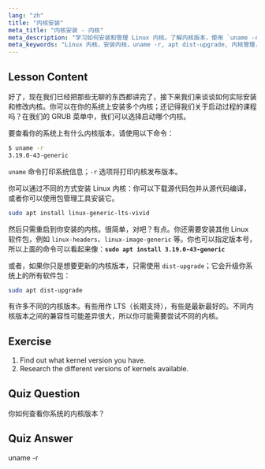 ```yaml
---
lang: "zh"
title: "内核安装"
meta_title: "内核安装 - 内核"
meta_description: "学习如何安装和管理 Linux 内核。了解内核版本，使用 `uname -r` 和 apt 命令。开始你的 Linux 内核之旅！"
meta_keywords: "Linux 内核，安装内核，uname -r, apt dist-upgrade, 内核管理，Linux 教程，Linux 入门，Linux 指南"
---
```


## Lesson Content

好了，现在我们已经把那些无聊的东西都讲完了，接下来我们来谈谈如何实际安装和修改内核。你可以在你的系统上安装多个内核；还记得我们关于启动过程的课程吗？在我们的 GRUB 菜单中，我们可以选择启动哪个内核。

要查看你的系统上有什么内核版本，请使用以下命令：

```bash
$ uname -r
3.19.0-43-generic
```

`uname` 命令打印系统信息；`-r` 选项将打印内核发布版本。

你可以通过不同的方式安装 Linux 内核：你可以下载源代码包并从源代码编译，或者你可以使用包管理工具安装它。

```bash
sudo apt install linux-generic-lts-vivid
```

然后只需重启到你安装的内核。很简单，对吧？有点。你还需要安装其他 Linux 软件包，例如 `linux-headers`、`linux-image-generic` 等。你也可以指定版本号，所以上面的命令可以看起来像：**`sudo apt install 3.19.0-43-generic`**

或者，如果你只是想要更新的内核版本，只需使用 `dist-upgrade`；它会升级你系统上的所有软件包：

```bash
sudo apt dist-upgrade
```

有许多不同的内核版本。有些用作 LTS（长期支持），有些是最新最好的。不同内核版本之间的兼容性可能差异很大，所以你可能需要尝试不同的内核。

## Exercise

1. Find out what kernel version you have.
2. Research the different versions of kernels available.

## Quiz Question

你如何查看你系统的内核版本？

## Quiz Answer

uname -r
